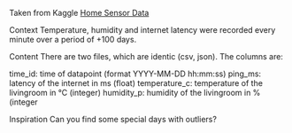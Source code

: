 Taken from Kaggle [Home Sensor Data](https://www.kaggle.com/datasets/johntrunix/home-sensordata/data)

Context
Temperature, humidity and internet latency were recorded every minute over a period of +100 days.

Content
There are two files, which are identic (csv, json).
The columns are:

time_id: time of datapoint (format YYYY-MM-DD hh:mm:ss)
ping_ms: latency of the internet in ms (float)
temperature_c: temperature of the livingroom in °C (integer)
humidity_p: humidity of the livingroom in % (integer

Inspiration
Can you find some special days with outliers?
